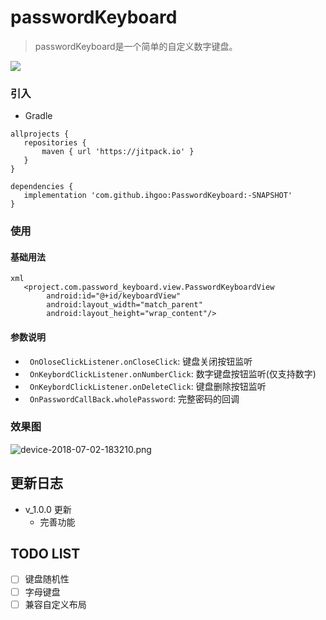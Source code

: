 # passwordKeyboard
> passwordKeyboard是一个简单的自定义数字键盘。

[![](https://jitpack.io/v/ihgoo/PasswordKeyboard.svg)](https://jitpack.io/#ihgoo/PasswordKeyboard)


### 引入
* Gradle

 ```
 allprojects {
	repositories {
		maven { url 'https://jitpack.io' }
	}
}

dependencies {
	implementation 'com.github.ihgoo:PasswordKeyboard:-SNAPSHOT'
}
```

### 使用
#### 基础用法

```
xml
   <project.com.password_keyboard.view.PasswordKeyboardView
        android:id="@+id/keyboardView"
        android:layout_width="match_parent"
        android:layout_height="wrap_content"/>
```


#### 参数说明

* ` OnOloseClickListener.onCloseClick`: 键盘关闭按钮监听
* ` OnKeybordClickListener.onNumberClick`: 数字键盘按钮监听(仅支持数字)
* ` OnKeybordClickListener.onDeleteClick`: 键盘删除按钮监听
* ` OnPasswordCallBack.wholePassword`: 完整密码的回调




### 效果图

![device-2018-07-02-183210.png](https://i.loli.net/2018/07/02/5b3a0065163fc.png)

## 更新日志

* v_1.0.0 更新
	* 完善功能

## TODO LIST
- [ ] 键盘随机性
- [ ] 字母键盘
- [ ] 兼容自定义布局
